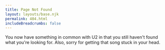 ```yaml
---
title: Page Not Found
layout: layouts/base.njk
permalink: 404.html
includeBreadcrumbs: false
---
```

You now have something in common with U2 in that you still haven't found what you're looking for. Also, sorry for getting that song stuck in your head.